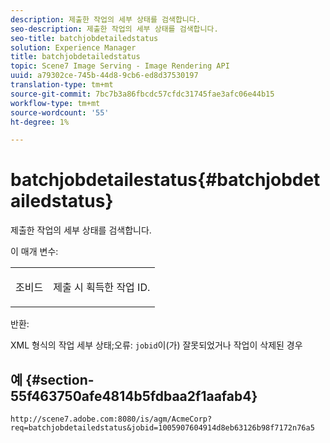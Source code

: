 ```yaml
---
description: 제출한 작업의 세부 상태를 검색합니다.
seo-description: 제출한 작업의 세부 상태를 검색합니다.
seo-title: batchjobdetailedstatus
solution: Experience Manager
title: batchjobdetailedstatus
topic: Scene7 Image Serving - Image Rendering API
uuid: a79302ce-745b-44d8-9cb6-ed8d37530197
translation-type: tm+mt
source-git-commit: 7bc7b3a86fbcdc57cfdc31745fae3afc06e44b15
workflow-type: tm+mt
source-wordcount: '55'
ht-degree: 1%

---
```



# batchjobdetailestatus{#batchjobdetailedstatus}

제출한 작업의 세부 상태를 검색합니다.

이 매개 변수:

<table id="simpletable_9C379451927C4058834640377C0BD7A0"> 
 <tr class="strow"> 
  <td class="stentry"> <p> <span class="codeph"> 조비드  </span> </p> </td> 
  <td class="stentry"> <p>제출 시 획득한 작업 ID. </p> </td> 
 </tr> 
</table>

반환:

XML 형식의 작업 세부 상태;오류: `jobid`이(가) 잘못되었거나 작업이 삭제된 경우

## 예 {#section-55f463750afe4814b5fdbaa2f1aafab4}

`http://scene7.adobe.com:8080/is/agm/AcmeCorp?req=batchjobdetailedstatus&jobid=1005907604914d8eb63126b98f7172n76a5`
